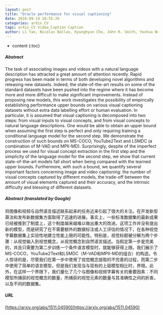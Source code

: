 ```yaml
---
layout: post
title: "Oracle performance for visual captioning"
date: 2016-09-14 16:55:29
categories: arXiv_CV
tags: arXiv_CV Video_Caption Caption
author: Li Yao, Nicolas Ballas, Kyunghyun Cho, John R. Smith, Yoshua Bengio
---
```


* content
{:toc}

##### Abstract
The task of associating images and videos with a natural language description has attracted a great amount of attention recently. Rapid progress has been made in terms of both developing novel algorithms and releasing new datasets. Indeed, the state-of-the-art results on some of the standard datasets have been pushed into the regime where it has become more and more difficult to make significant improvements. Instead of proposing new models, this work investigates the possibility of empirically establishing performance upper bounds on various visual captioning datasets without extra data labelling effort or human evaluation. In particular, it is assumed that visual captioning is decomposed into two steps: from visual inputs to visual concepts, and from visual concepts to natural language descriptions. One would be able to obtain an upper bound when assuming the first step is perfect and only requiring training a conditional language model for the second step. We demonstrate the construction of such bounds on MS-COCO, YouTube2Text and LSMDC (a combination of M-VAD and MPII-MD). Surprisingly, despite of the imperfect process we used for visual concept extraction in the first step and the simplicity of the language model for the second step, we show that current state-of-the-art models fall short when being compared with the learned upper bounds. Furthermore, with such a bound, we quantify several important factors concerning image and video captioning: the number of visual concepts captured by different models, the trade-off between the amount of visual elements captured and their accuracy, and the intrinsic difficulty and blessing of different datasets.

##### Abstract (translated by Google)
将图像和视频与自然语言描述联系起来的任务近来引起了很大的关注。在开发新型算法和发布新数据集方面取得了迅速的进展。事实上，一些标准数据集的最新成果已经被推到了制度上，这个制度越来越难以做出重大的改进。这项工作并没有提出新的模型，而是研究了在不需要额外的数据标注或人工评估的情况下，在各种视觉字幕数据集上实验性地建立性能上限的可能性。特别是，视觉标题被分解为两个步骤：从视觉输入到视觉概念，从视觉概念到自然语言描述。当假定第一步是完美的，并且只需要为第二步训练一个条件语言模型时，就能够获得上限。我们展示了MS-COCO，YouTube2Text和LSMDC（M-VAD和MPII-MD的组合）的构造。令人惊讶的是，尽管我们在第一步中使用了视觉概念提取的不完善的过程，而第二步中使用了简单的语言模型，但是我们发现当与现有的上层模型相比时，界限。此外，在这样一个界限下，我们量化了几个与图像和视频字幕有关的重要因素：不同模型所捕获的视觉概念的数量，所捕获的视觉元素的数量与其准确性之间的折衷，以及不同的数据集。

##### URL
[https://arxiv.org/abs/1511.04590](https://arxiv.org/abs/1511.04590)

